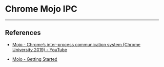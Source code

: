 # Chrome Mojo IPC

---

## References

* [Mojo - Chrome’s inter-process communication system (Chrome University 2019) - YouTube](https://www.youtube.com/watch?v=o-nR7enXzII&list=PLNYkxOF6rcICgS7eFJrGDhMBwWtdTgzpx&index=7)

* [Mojo - Getting Started](https://chromium.googlesource.com/chromium/src/+/master/mojo/README.mdn)